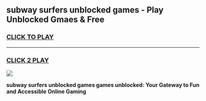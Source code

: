 
## subway surfers unblocked games - Play Unblocked Gmaes & Free
<h3>
<a href="https://premium.freeplayer.one?title=subway_surfers_unblocked_games&ref=19F">CLICK TO PLAY</a></h3>
<hr>

<h3>
<a href="https://premium.freeplayer.one?title=subway_surfers_unblocked_games&ref=19F">CLICK 2 PLAY</a>
  
</h3>

<a href="https://premium.freeplayer.one?title=subway_surfers_unblocked_games&ref=19F/"><img src="https://clearcache.store/games.png"></a>


**subway surfers unblocked games games unblocked: Your Gateway to Fun and Accessible Online Gaming**

